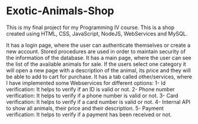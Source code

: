 # Exotic-Animals-Shop
This is my final project for my Programming IV course. This is a shop created using HTML, CSS, JavaScript, NodeJS, WebServices and MySQL.

It has a login page, where the user can authenticate themselves or create a new account. Stored procedures are used in order to maintain security of the information of the database.
It has a main page, where the user can see the list of the available animals for sale. If the users select one category it will open a new page with a description of the animal, its price and they will be able to add to cart for purchase.
It has a tab called other/services, where I have implemented some Webservices for different options: 
1- Id verification: It helps to verify if an ID is valid or not.
2- Phone number verification: It helps to verify if a phone number is valid or not.
3- Card verification: It helps to verify if a card number is valid or not.
4- Internal API to show all animals, their price and their description.
5- Payment verification: It helps to verify if a payment has been received or not.
